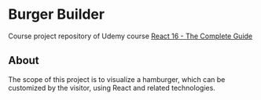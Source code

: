 # Burger Builder
Course project repository of Udemy course [React 16 - The Complete Guide](https://www.udemy.com/react-the-complete-guide-incl-redux/)

## About
The scope of this project is to visualize a hamburger, which can be customized by the visitor, using React and related technologies.